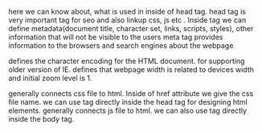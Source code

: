 here we can know about, what is used in inside of head tag. head tag is very important tag for seo and also linkup css, js etc
.
Inside <head> tag we can define metadata(document title, character set, links, scripts, styles), other information that will not be visible to the users
meta tag provides information to the browsers and search engines about the webpage

<meta charset="UTF-8" /> defines the character encoding for the HTML document.
<meta http-equiv="X-UA-Compatible" content="IE=edge" /> for supporting older version of IE.
<meta name="viewport" content="width=device-width, initial-scale=1.0" /> defines that webpage width is related to devices width and initial zoom level is 1.
<link rel="stylesheet" href="style.css"> generally connects css file to html. Inside of href attribute we give the css file name.
<style> ... </style> we can use <style> ... </style> tag directly inside the head tag for designing html elements.
<script src="index.js"></script> generally connects js file to html. we can also use <script> ... </script> tag directly inside the body tag.

